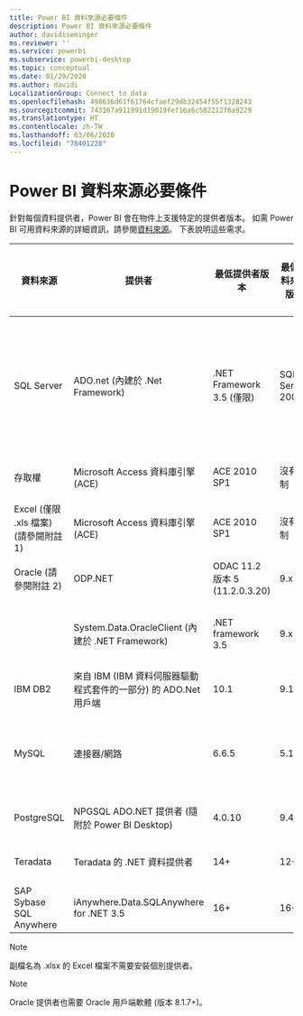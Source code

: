 ```yaml
---
title: Power BI 資料來源必要條件
description: Power BI 資料來源必要條件
author: davidiseminger
ms.reviewer: ''
ms.service: powerbi
ms.subservice: powerbi-desktop
ms.topic: conceptual
ms.date: 01/29/2020
ms.author: davidi
LocalizationGroup: Connect to data
ms.openlocfilehash: 498636d61f61764cfaef29db32454f55f1328243
ms.sourcegitcommit: 743167a911991d19019fef16a6c582212f6a9229
ms.translationtype: HT
ms.contentlocale: zh-TW
ms.lasthandoff: 03/06/2020
ms.locfileid: "78401228"
---
```

# <a name="power-bi-data-source-prerequisites"></a>Power BI 資料來源必要條件
針對每個資料提供者，Power BI 會在物件上支援特定的提供者版本。 如需 Power BI 可用資料來源的詳細資訊，請參閱[資料來源](desktop-data-sources.md)。 下表說明這些需求。

| 資料來源 | 提供者 | 最低提供者版本 | 最低資料來源版本 | 支援的資料來源物件 | 下載連結 |
| --- | --- | --- | --- | --- | --- |
| SQL Server |ADO.net (內建於 .Net Framework) |.NET Framework 3.5 (僅限) |SQL Server 2005+ |資料表/檢視、純量函數、資料表函數 |包含在 .NET Framework 3.5 或更新版本中 |
| 存取權 |Microsoft Access 資料庫引擎 (ACE) |ACE 2010 SP1 |沒有限制 |資料表/檢視 |[下載連結](https://go.microsoft.com/fwlink/?linkid=285987&clcid=0x409) |
| Excel (僅限 .xls 檔案) (請參閱附註 1) |Microsoft Access 資料庫引擎 (ACE) |ACE 2010 SP1 |沒有限制 |資料表、工作表 |[下載連結](https://go.microsoft.com/fwlink/?linkid=285987&clcid=0x409) |
| Oracle (請參閱附註 2) |ODP.NET |ODAC 11.2 版本 5 (11.2.0.3.20) |9.x + |資料表/檢視 |[下載連結](https://go.microsoft.com/fwlink/?linkid=272376&clcid=0x409) |
| | System.Data.OracleClient (內建於 .NET Framework) |.NET framework 3.5 |9.x + |資料表/檢視 |包含在 .NET Framework 3.5 或更新版本中 |
| IBM DB2 |來自 IBM (IBM 資料伺服器驅動程式套件的一部分) 的 ADO.Net 用戶端 |10.1 |9.1+ |資料表/檢視 |[下載連結](https://go.microsoft.com/fwlink/?linkid=274911&clcid=0x409) |
| MySQL |連接器/網路 |6.6.5 |5.1 |資料表/檢視、純量函數 |[下載連結](https://go.microsoft.com/fwlink/?linkid=278885&clcid=0x409) |
| PostgreSQL |NPGSQL ADO.NET 提供者 (隨附於 Power BI Desktop) |4.0.10 |9.4 |資料表/檢視 |[下載連結](https://go.microsoft.com/fwlink/?linkid=282716&clcid=0x409) |
| Teradata |Teradata 的 .NET 資料提供者 |14+ |12+ |資料表/檢視 |[下載連結](https://go.microsoft.com/fwlink/?linkid=278886&clcid=0x409) |
| SAP Sybase SQL Anywhere |iAnywhere.Data.SQLAnywhere for .NET 3.5 |16+ |16+ |資料表/檢視 |[下載連結](https://go.microsoft.com/fwlink/?linkid=324846) |

>[!NOTE]
>副檔名為 .xlsx 的 Excel 檔案不需要安裝個別提供者。

>[!NOTE]
>Oracle 提供者也需要 Oracle 用戶端軟體 (版本 8.1.7+)。
> 
> 

